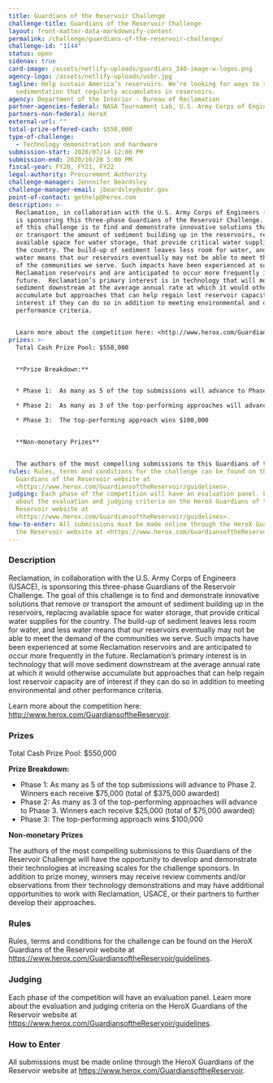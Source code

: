 ```yaml
---
title: Guardians of the Reservoir Challenge
challenge-title: Guardians of the Reservoir Challenge
layout: front-matter-data-markdownify-content
permalink: /challenge/guardians-of-the-reservoir-challenge/
challenge-id: "1144"
status: open
sidenav: true
card-image: /assets/netlify-uploads/guardians_340-image-w-logos.png
agency-logo: /assets/netlify-uploads/usbr.jpg
tagline: Help sustain America’s reservoirs. We’re looking for ways to remove
  sedimentation that regularly accumulates in reservoirs.
agency: Department of the Interior - Bureau of Reclamation
partner-agencies-federal: NASA Tournament Lab, U.S. Army Corps of Engineers
partners-non-federal: HeroX
external-url: ""
total-prize-offered-cash: $550,000
type-of-challenge:
  - Technology demonstration and hardware
submission-start: 2020/07/14 12:00 PM
submission-end: 2020/10/20 5:00 PM
fiscal-year: FY20, FY21, FY22
legal-authority: Procurement Authority
challenge-manager: Jennnifer Beardsley
challenge-manager-email: jbeardsley@usbr.gov
point-of-contact: gethelp@herox.com
description: >-
  Reclamation, in collaboration with the U.S. Army Corps of Engineers (USACE),
  is sponsoring this three-phase Guardians of the Reservoir Challenge. The goal
  of this challenge is to find and demonstrate innovative solutions that remove
  or transport the amount of sediment building up in the reservoirs, replacing
  available space for water storage, that provide critical water supplies for
  the country. The build-up of sediment leaves less room for water, and less
  water means that our reservoirs eventually may not be able to meet the demand
  of the communities we serve. Such impacts have been experienced at some
  Reclamation reservoirs and are anticipated to occur more frequently in the
  future.  Reclamation’s primary interest is in technology that will move
  sediment downstream at the average annual rate at which it would otherwise
  accumulate but approaches that can help regain lost reservoir capacity are of
  interest if they can do so in addition to meeting environmental and other
  performance criteria.


  Learn more about the competition here: <http://www.herox.com/GuardiansoftheReservoir>.
prizes: >-
  Total Cash Prize Pool: $550,000


  **Prize Breakdown:**


  * Phase 1:  As many as 5 of the top submissions will advance to Phase 2.  Winners each receive $75,000 (total of $375,000 awarded)

  * Phase 2:  As many as 3 of the top-performing approaches will advance to Phase 3.  Winners each receive $25,000 (total of $75,000 awarded)

  * Phase 3:  The top-performing approach wins $100,000


  **Non-monetary Prizes**


  The authors of the most compelling submissions to this Guardians of the Reservoir Challenge will have the opportunity to develop and demonstrate their technologies at increasing scales for the challenge sponsors. In addition to prize money, winners may receive review comments and/or observations from their technology demonstrations and may have additional opportunities to work with Reclamation, USACE, or their partners to further develop their approaches.
rules: Rules, terms and conditions for the challenge can be found on the HeroX
  Guardians of the Reservoir website at
  <https://www.herox.com/GuardiansoftheReservoir/guidelines>.
judging: Each phase of the competition will have an evaluation panel. Learn more
  about the evaluation and judging criteria on the HeroX Guardians of the
  Reservoir website at
  <https://www.herox.com/GuardiansoftheReservoir/guidelines>.
how-to-enter: All submissions must be made online through the HeroX Guardians of
  the Reservoir website at <https://www.herox.com/GuardiansoftheReservoir>.
---
```

### Description

Reclamation, in collaboration with the U.S. Army Corps of Engineers (USACE), is sponsoring this three-phase Guardians of the Reservoir Challenge.  The goal of this challenge is to find and demonstrate innovative solutions that remove or transport the amount of sediment building up in the reservoirs, replacing available space for water storage, that provide critical water supplies for the country. The build-up of sediment leaves less room for water, and less water means that our reservoirs eventually may not be able to meet the demand of the communities we serve. Such impacts have been experienced at some Reclamation reservoirs and are anticipated to occur more frequently in the future.  Reclamation’s primary interest is in technology that will move sediment downstream at the average annual rate at which it would otherwise accumulate but approaches that can help regain lost reservoir capacity are of interest if they can do so in addition to meeting environmental and other performance criteria.

Learn more about the competition here: <http://www.herox.com/GuardiansoftheReservoir>.

### Prizes

Total Cash Prize Pool: $550,000

**Prize Breakdown:**

* Phase 1:  As many as 5 of the top submissions will advance to Phase 2.  Winners each receive $75,000 (total of $375,000 awarded)
* Phase 2:  As many as 3 of the top-performing approaches will advance to Phase 3.  Winners each receive $25,000 (total of $75,000 awarded)
* Phase 3:  The top-performing approach wins $100,000

**Non-monetary Prizes**

The authors of the most compelling submissions to this Guardians of the Reservoir Challenge will have the opportunity to develop and demonstrate their technologies at increasing scales for the challenge sponsors. In addition to prize money, winners may receive review comments and/or observations from their technology demonstrations and may have additional opportunities to work with Reclamation, USACE, or their partners to further develop their approaches. 

### Rules

Rules, terms and conditions for the challenge can be found on the HeroX Guardians of the Reservoir website at <https://www.herox.com/GuardiansoftheReservoir/guidelines>.

### Judging

Each phase of the competition will have an evaluation panel. Learn more about the evaluation and judging criteria on the HeroX Guardians of the Reservoir website at <https://www.herox.com/GuardiansoftheReservoir/guidelines>.

### How to Enter

All submissions must be made online through the HeroX Guardians of the Reservoir website at <https://www.herox.com/GuardiansoftheReservoir>.